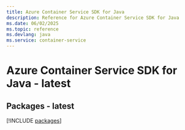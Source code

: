 ```yaml
---
title: Azure Container Service SDK for Java
description: Reference for Azure Container Service SDK for Java
ms.date: 06/02/2025
ms.topic: reference
ms.devlang: java
ms.service: container-service
---
```

# Azure Container Service SDK for Java - latest
## Packages - latest
[!INCLUDE [packages](container-service-index.md)]